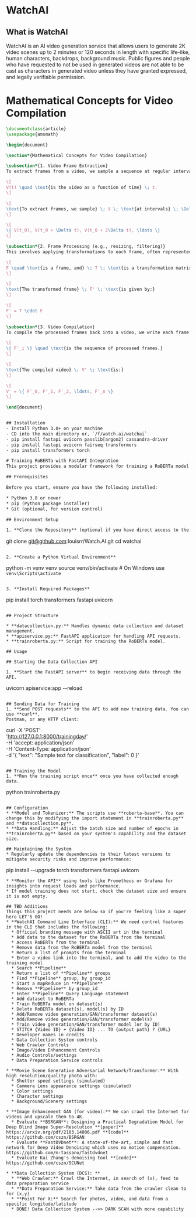 # WatchAI

## What is WatchAI
WatchAI is an AI video generation service that allows users to generate 2K video scenes up to 2 minutes or 120 seconds in length with specific life-like, human characters, backdrops, background music. Public figures and people who have requested to not be used in generated videos are not able to be cast as characters in generated video unless they have granted expressed, and legally verifiable permission. 

# Mathematical Concepts for Video Compilation

```latex
\documentclass{article}
\usepackage{amsmath}

\begin{document}

\section*{Mathematical Concepts for Video Compilation}

\subsection*{1. Video Frame Extraction}
To extract frames from a video, we sample a sequence at regular intervals.

\[
V(t) \quad \text{is the video as a function of time} \; t.
\]

\[
\text{To extract frames, we sample} \; V \; \text{at intervals} \; \Delta t:
\]

\[
\{ V(t_0), V(t_0 + \Delta t), V(t_0 + 2\Delta t), \ldots \}
\]

\subsection*{2. Frame Processing (e.g., resizing, filtering)}
This involves applying transformations to each frame, often represented as matrices.

\[
F \quad \text{is a frame, and} \; T \; \text{is a transformation matrix.}
\]

\[
\text{The transformed frame} \; F' \; \text{is given by:}
\]

\[
F' = T \cdot F
\]

\subsection*{3. Video Compilation}
To compile the processed frames back into a video, we write each frame in sequence to a video file.

\[
\{ F'_i \} \quad \text{is the sequence of processed frames.}
\]

\[
\text{The compiled video} \; V' \; \text{is:}
\]

\[
V' = \{ F'_0, F'_1, F'_2, \ldots, F'_n \}
\]

\end{document}


## Installation
- Install Python 3.0+ on your machine
- CD into the main directory or, `/f/watch.ai/watchai`
- pip install fastapi uvicorn passlib[argon2] cassandra-driver
- pip install fastapi uvicorn fairseq transformers
- pip install transformers torch

# Training RoBERTa with FastAPI Integration
This project provides a modular framework for training a RoBERTa model to classify text. It includes scripts for data collection, an API service for dynamic data ingestion, and a training module. Follow the instructions below to set up and run the training environment.

## Prerequisites

Before you start, ensure you have the following installed:

* Python 3.8 or newer
* pip (Python package installer)
* Git (optional, for version control)

## Environment Setup

1. **Clone the Repository** (optional if you have direct access to the files)
```
git clone git@github.com:louisrr/Watch.AI.git
cd watchai
```

2. **Create a Python Virtual Environment**
```
python -m venv venv
source venv/bin/activate  # On Windows use `venv\Scripts\activate`
```

3. **Install Required Packages**
```
pip install torch transformers fastapi uvicorn
```

## Project Structure

* **datacollection.py:** Handles dynamic data collection and dataset management.
* **apiservice.py:** FastAPI application for handling API requests.
* **trainroberta.py:** Script for training the RoBERTa model.

## Usage

## Starting the Data Collection API

1. **Start the FastAPI server** to begin receiving data through the API.
```
uvicorn apiservice:app --reload
```

## Sending Data for Training
1. **Send POST requests** to the API to add new training data. You can use **curl**,
Postman, or any HTTP client:
```
curl -X 'POST' \
  'http://127.0.0.1:8000/trainingday/' \
  -H 'accept: application/json' \
  -H 'Content-Type: application/json' \
  -d '{
  "text": "Sample text for classification",
  "label": 0
}'
```

## Training the Model
1. **Run the training script once** once you have collected enough data.
```
python trainroberta.py
```

## Configuration
* **Model and Tokenizer:** The scripts use **roberta-base**. You can change this by modifying the import statement in **trainroberta.py** and **datacollection.py**.
* **Data Handling:** Adjust the batch size and number of epochs in **trainroberta.py** based on your system's capability and the dataset size.

## Maintaining the System
* Regularly update the dependencies to their latest versions to mitigate security risks and improve performance:
```
pip install --upgrade torch transformers fastapi uvicorn
```
* **Monitor the API** using tools like Prometheus or Grafana for insights into request loads and performance.
* If model training does not start, check the dataset size and ensure it is not empty.

## TBD Additions 
Things this project needs are below so if you're feeling like a super hero LET'S GO! 
* **WatchAI Command Line Interface (CLI):** We need control features in the CLI that includes the following:
  * Official branding message with ASCII art in the terminal
  * Add data to the dataset for the RoBERTa from the terminal
  * Access RoBERTa from the terminal 
  * Remove data from the RoBERTa model from the terminal 
  * Return a list of prompts from the terminal
  * Enter a video link into the terminal, and to add the video to the training model
  * Search **Pipeline** 
  * Return a list of **Pipeline** groups
  * Find **Pipeline** group, by group_id
  * Start a mapReduce in **Pipeline**
  * Remove **Pipeline** by group_id
  * Enter **Pipeline** Query Language statement
  * Add dataset to RoBERTa 
  * Train RoBERTa model on dataset(s)
  * Delete RoBERTa dataset(s), model(s) by ID
  * Add/Remove video generation/GAN/transformer dataset(s)
  * Add/Remove video generation/GAN/transformer model(s)
  * Train video generation/GAN/transformer model (or by ID)
  * STITCH {Video ID} + {Video ID} ... TO {output path} ? {URL}
  * Developer names in credits
  * Data Collection System controls
  * Web Crawler Controls
  * Image/Video Enhancement Controls
  * Audio Controls/settings
  * Data Preparation Service controls

* **Movie Scene Generative Adversarial Network/Transformer:** With high resolution/quality photo with:
  * Shutter speed settings (simulated)
  * Cammera Lens appearance settings (simulated) 
  * Color settings
  * Character settings
  * Background/Scenery settings

* **Image Enhancement GAN (for video):** We can crawl the Internet for videos and upscale them to 4K.
  * Evaluate **BSRGAN**: Designing a Practical Degradation Model for Deep Blind Image Super-Resolution **[paper]** https://arxiv.org/pdf/2103.14006.pdf **[code]** https://github.com/cszn/BSRGAN
  * Evaluate **FastDVDnet**: A state-of-the-art, simple and fast network for Deep Video Denoising which uses no motion compensation. https://github.com/m-tassano/fastdvdnet
  * Evaluate Kai Zhang's denoising tool **[code]** https://github.com/cszn/SCUNet

* **Data Collection System (DCS): ** 
  * **Web Crawler:** Crawl the Internet, in search of (x), feed to data preparation service 
  * **Data Preparation Service:** Take data from the crawler clean to for (x,y) 
  * **Point For X:** Search for photos, video, and data from a specific longitude/latitude
  * DONE! Data Collection System -->> DARK SCAN with more capability
